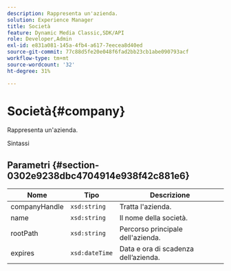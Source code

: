 ```yaml
---
description: Rappresenta un'azienda.
solution: Experience Manager
title: Società
feature: Dynamic Media Classic,SDK/API
role: Developer,Admin
exl-id: e831a081-145a-4fb4-a617-7eecea8d40ed
source-git-commit: 77c88d5fe20e048f6fad2bb23cb1abe090793acf
workflow-type: tm+mt
source-wordcount: '32'
ht-degree: 31%

---
```


# Società{#company}

Rappresenta un&#39;azienda.

Sintassi

## Parametri {#section-0302e9238dbc4704914e938f42c881e6}

| Nome | Tipo | Descrizione |
|---|---|---|
| companyHandle | `xsd:string` | Tratta l&#39;azienda. |
| name | `xsd:string` | Il nome della società. |
| rootPath | `xsd:string` | Percorso principale dell&#39;azienda. |
| expires | `xsd:dateTime` | Data e ora di scadenza dell’azienda. |
